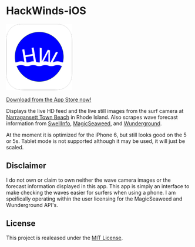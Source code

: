 HackWinds-iOS
=====================

![icon](https://raw.githubusercontent.com/mpiannucci/HackWinds-iOS/master/HackWinds/Images.xcassets/AppIcon.appiconset/Icon-60@3x.png)

[Download from the App Store now!](https://itunes.apple.com/us/app/hackwinds/id945847570?ls=1&mt=8)

Displays the live HD feed and the live still images from the surf camera at [Narragansett Town Beach](http://www.warmwinds.com/surf-cam/) in Rhode Island. Also scrapes wave forecast information from [SwellInfo](http://www.swellinfo.com/surf-forecast/newport-rhode-island), [MagicSeaweed](http://magicseaweed.com/Narragansett-Beach-Surf-Report/1103/), and [Wunderground](http://www.wunderground.com/?apiref=b80661e4fc362f50).

At the moment it is optimized for the iPhone 6, but still looks good on the 5 or 5s. Tablet mode is not supported although it may be used, it will just be scaled. 

Disclaimer 
----------------

I do not own or claim to own neither the wave camera images or the forecast information displayed in this app. This app is simply an interface to make checking the waves easier for surfers when using a phone. I am speifically operating within the user licensing for the MagicSeaweed and Wunderground API's.

License
-----------------
This project is realeased under the [MIT License](https://github.com/mpiannucci/HackWinds-iOS/blob/master/LICENSE).
